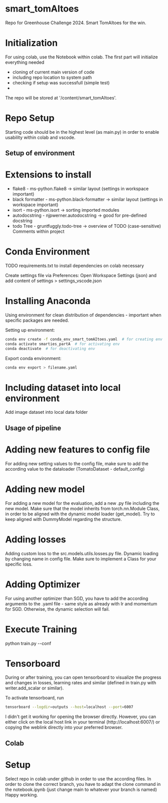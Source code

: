 # smart_tomAItoes
Repo for Greenhouse Challenge 2024. Smart TomAItoes for the win.

# Initialization
For using colab, use the Notebook within colab.
The first part will initialize everything needed
  - cloning of current main version of code
  - including repo location to system path
  - checking if setup was successfull (simple test)
  -
The repo will be stored at '/content/smart_tomAItoes'.

# Repo Setup
Starting code should be in the highest level (as main.py) in order to enable usability within colab and vscode.

## Setup of environment 
# Extensions to install
- flake8 - ms-python.flake8 -> similar layout (settings in workspace important)
- black formatter - ms-python.black-formatter -> similar layout (settings in workspace important)
- isort - ms-python.isort -> sorting imported modules
- autodocstring - njpwerner.autodocstring -> good for pre-defined docstring
- todo Tree - gruntfuggly.todo-tree -> overview of TODO (case-sensitive) Comments within project

# Conda Environment
TODO requirements.txt to install dependencies on colab necessary

Create settings file via Preferences: Open Workspace Settings (json) and add content of settings > settings_vscode.json

# Installing Anaconda
Using environment for clean distribution of dependencies - important when specific packages are needed.

Setting up environment:
```bash
conda env create -f conda_env_smart_tomAItoes.yaml  # for creating env
conda activate smarties_partA  # for activating env
conda deactivate  # for deactivating env
```

Export conda environment:
```bash
conda env export > filename.yaml
```

# Including dataset into local environment
Add image dataset into local data folder

## Usage of pipeline
# Adding new features to config file
For adding new setting values to the config file, make sure to add the according value to the dataloader (TomatoDataset - default_config)

# Adding new model
For adding a new model for the evaluation, add a new .py file including the new model. Make sure that the model inherits from torch.nn.Module Class, in order to be aligned with the dynamic model loader (get_model). Try to keep aligned with DummyModel regarding the structure.

# Adding losses
Adding custom loss to the src.models.utils.losses.py file. Dynamic loading by changing name in config file. Make sure to implement a Class for your specific loss.

# Adding Optimizer
For using another optimizer than SGD, you have to add the according arguments to the .yaml file - same style as already with lr and momentum for SGD. Otherwise, the dynamic selection will fail.

# Execute Training
python train.py <Experimentname> --conf <path to config>

# Tensorboard
During or after training, you can open tensorboard to visualize the progress and changes in losses, learning rates and similar (defined in train.py with writer.add_scalar or similar).

To activate tensorboard, run 
```bash
tensorboard --logdir=outputs --host=localhost --port=6007
```

I didn't get it working for opening the browser directly. However, you can either click on the local host link in your terminal (http://localhost:6007/) or copying the weblink directly into your preferred browser.

## Colab
# Setup
Select repo in colab under github in order to use the according files. In order to clone the correct branch, you have to adapt the clone command in the notebook.ipynb (just change main to whatever your branch is named)
Happy working.